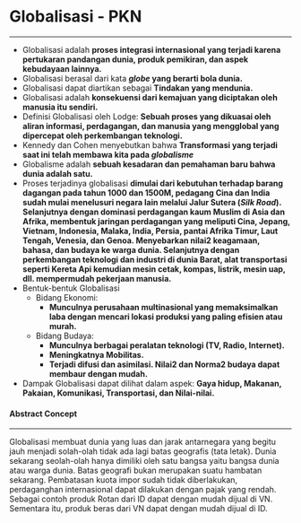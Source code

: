 # Globalisasi - PKN
---

- Globalisasi adalah **proses integrasi internasional yang terjadi karena pertukaran pandangan dunia, produk pemikiran, dan aspek kebudayaan lainnya.**
- Globalisasi berasal dari kata ***globe* yang berarti bola dunia.** 
- Globalisasi dapat diartikan sebagai **Tindakan yang mendunia.**
- Globalisasi adalah **konsekuensi dari kemajuan yang diciptakan oleh manusia itu sendiri.**
- Definisi Globalisasi oleh Lodge: **Sebuah proses yang dikuasai oleh aliran informasi, perdagangan, dan manusia yang mengglobal yang dipercepat oleh perkembangan teknologi.**
- Kennedy dan Cohen menyebutkan bahwa **Transformasi yang terjadi saat ini telah membawa kita pada *globalisme***
- Globalisme adalah **sebuah kesadaran dan pemahaman baru bahwa dunia adalah satu.**
- Proses terjadinya globalisasi **dimulai dari kebutuhan terhadap barang dagangan pada tahun 1000 dan 1500M, pedagang Cina dan India sudah mulai menelusuri negara lain melalui Jalur Sutera (*Silk Road*). Selanjutnya dengan dominasi perdagangan kaum Muslim di Asia dan Afrika, membentuk jaringan perdagangan yang meliputi Cina, Jepang, Vietnam, Indonesia, Malaka, India, Persia, pantai Afrika Timur, Laut Tengah, Venesia, dan Genoa. Menyebarkan nilai2 keagamaan, bahasa, dan budaya ke warga dunia. Selanjutnya dengan perkembangan teknologi dan industri di dunia Barat, alat transportasi seperti Kereta Api kemudian mesin cetak, kompas, listrik, mesin uap, dll. mempermudah pekerjaan manusia.**
- Bentuk-bentuk Globalisasi
  - Bidang Ekonomi:
    - **Munculnya perusahaan multinasional yang memaksimalkan laba dengan mencari lokasi produksi yang paling efisien atau murah.**
  - Bidang Budaya:
    - **Munculnya berbagai peralatan teknologi (TV, Radio, Internet).**
    - **Meningkatnya Mobilitas.**
    - **Terjadi difusi dan asimilasi. Nilai2 dan Norma2 budaya dapat membaur dengan mudah.**
- Dampak Globalisasi dapat dilihat dalam aspek: **Gaya hidup, Makanan, Pakaian, Komunikasi, Transportasi, dan Nilai-nilai.**

#### Abstract Concept
---
Globalisasi membuat dunia yang luas dan jarak antarnegara yang begitu jauh menjadi solah-olah tidak ada lagi batas geografis (tata letak). Dunia sekarang seolah-olah hanya dimiliki oleh satu bangsa yaitu bangsa dunia atau warga dunia. Batas geografi bukan merupakan suatu hambatan sekarang. Pembatasan kuota impor sudah tidak diberlakukan, perdaganghan internasional dapat dilakukan dengan pajak yang rendah. Sebagai contoh produk Rotan dari ID dapat dengan mudah dijual di VN. Sementara itu, produk beras dari VN dapat dengan mudah dijual di ID.